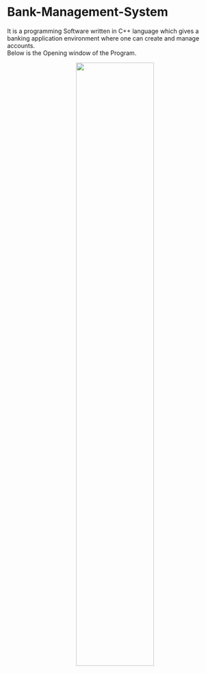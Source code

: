 # Bank-Management-System
It is a programming Software written in C++ language which gives a banking application environment where one can create and manage accounts.
<br>
Below is the Opening window of the Program.
<br>
<p align="center" width="100%">
<img src="https://user-images.githubusercontent.com/63531921/178092427-e8fb247c-a65d-4747-8457-51e1b87a2dd0.png" width="60%" >
</p>
